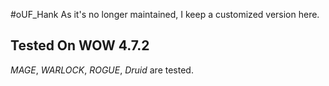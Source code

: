 #oUF_Hank
As it's no longer maintained, I keep a customized version here.

## Tested On WOW 4.7.2
_MAGE_, _WARLOCK_, _ROGUE_, _Druid_ are tested.
